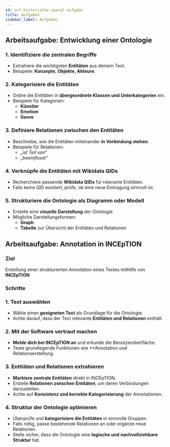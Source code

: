```yaml
---
id: art-historische-sparql-aufgabe
title: Aufgaben
sidebar_label: Aufgaben
---
```

## Arbeitsaufgabe: Entwicklung einer Ontologie

### 1. Identifiziere die zentralen Begriffe  
- Extrahiere die wichtigsten **Entitäten** aus deinem Text.  
- Beispiele: **Konzepte, Objekte, Akteure**.  

### 2. Kategorisiere die Entitäten  
- Ordne die Entitäten in **übergeordnete Klassen und Unterkategorien** ein.  
- Beispiele für Kategorien:  
  - **Künstler**  
  - **Emotion**  
  - **Genre**  

### 3. Definiere Relationen zwischen den Entitäten  
- Beschreibe, wie die Entitäten miteinander **in Verbindung stehen**.  
- Beispiele für Relationen:  
  - *„ist Teil von“*  
  - *„beeinflusst“*  

### 4. Verknüpfe die Entitäten mit Wikidata QIDs  
- Recherchiere passende **Wikidata QIDs** für relevante Entitäten.  
- Falls keine QID existiert, prüfe, ob eine neue Eintragung sinnvoll ist.  

### 5. Strukturiere die Ontologie als Diagramm oder Modell  
- Erstelle eine **visuelle Darstellung** der Ontologie.  
- Mögliche Darstellungsformen:  
  - **Graph**  
  - **Tabelle** zur Übersicht der Entitäten und Relationen  


## Arbeitsaufgabe: Annotation in INCEpTION  

### Ziel  
Erstellung einer strukturierten Annotation eines Textes mithilfe von **INCEpTION**

### Schritte  

### 1. Text auswählen  
- Wähle einen **geeigneten Text** als Grundlage für die Ontologie.  
- Achte darauf, dass der Text relevante **Entitäten und Relationen** enthält.  

### 2. Mit der Software vertraut machen  
- **Melde dich bei INCEpTION an** und erkunde die Benutzeroberfläche.  
- Teste grundlegende Funktionen wie **Annotation und Relationserstellung.  

### 3. Entitäten und Relationen extrahieren  
- **Markiere zentrale Entitäten** direkt in INCEpTION.  
- Erstelle **Relationen zwischen Entitäten**, um deren Verbindungen darzustellen.  
- Achte auf **Konsistenz und korrekte Kategorisierung** der Annotationen.  

### 4. Struktur der Ontologie optimieren  
- Überprüfe und **kategorisiere die Entitäten** in sinnvolle Gruppen.  
- Falls nötig, passe bestehende Relationen an oder ergänze neue Relationen.  
- Stelle sicher, dass die Ontologie eine **logische und nachvollziehbare Struktur** hat.  
